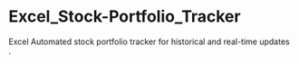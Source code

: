 # Excel_Stock-Portfolio_Tracker
Excel Automated stock portfolio tracker for historical and real-time updates .
